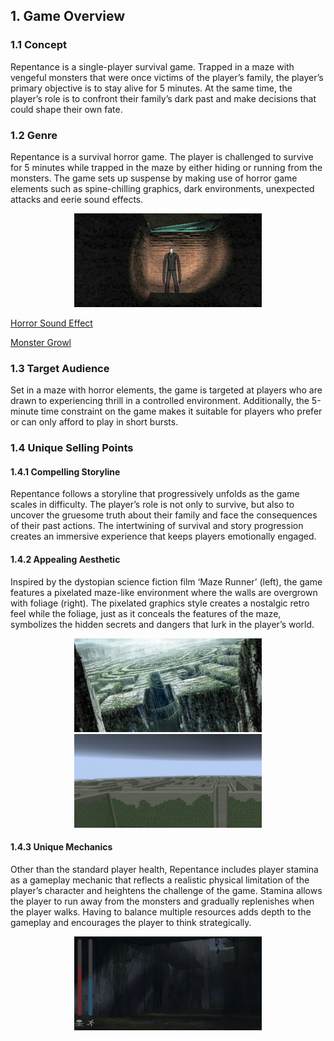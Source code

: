 ## 1. Game Overview

### 1.1 Concept
Repentance is a single-player survival game. Trapped in a maze with vengeful monsters that were once victims of the player’s family, the player’s primary objective is to stay alive for 5 minutes. At the same time, the player’s role is to confront their family’s dark past and make decisions that could shape their own fate.

### 1.2 Genre
Repentance is a survival horror game. The player is challenged to survive for 5 minutes while trapped in the maze by either hiding or running from the monsters. The game sets up suspense by making use of horror game elements such as spine-chilling graphics, dark environments, unexpected attacks and eerie sound effects.

<p align="center">
    <img src="Images/Slender.png" width=300 height=150>
</p>

[Horror Sound Effect](./Audio/horror-sound-effect.mp3)

[Monster Growl](./Audio/monster-growl.mp3)

### 1.3 Target Audience
Set in a maze with horror elements, the game is targeted at players who are drawn to experiencing thrill in a controlled environment. Additionally, the 5-minute time constraint on the game makes it suitable for players who prefer or can only afford to play in short bursts.

### 1.4 Unique Selling Points

#### 1.4.1 Compelling Storyline
Repentance follows a storyline that progressively unfolds as the game scales in difficulty. The player’s role is not only to survive, but also to uncover the gruesome truth about their family and face the consequences of their past actions. The intertwining of survival and story progression creates an immersive experience that keeps players emotionally engaged.

#### 1.4.2 Appealing Aesthetic
Inspired by the dystopian science fiction film ‘Maze Runner’ (left), the game features a pixelated maze-like environment where the walls are overgrown with foliage (right). The pixelated graphics style creates a nostalgic retro feel while the foliage, just as it conceals the features of the maze, symbolizes the hidden secrets and dangers that lurk in the player’s world.

<p align="center">
    <img src="Images/Maze_Runner.png" width=300 height=150>
    <img src="Images/Pixelated_Maze.png" width=300 height=150>
</p>

#### 1.4.3 Unique Mechanics
Other than the standard player health, Repentance includes player stamina as a gameplay mechanic that reflects a realistic physical limitation of the player’s character and heightens the challenge of the game. Stamina allows the player to run away from the monsters and gradually replenishes when the player walks. Having to balance multiple resources adds depth to the gameplay and encourages the player to think strategically.

<p align="center">
    <img src="Images/Health_Stamina_Bars.png" width=300 height=150>
</p>
